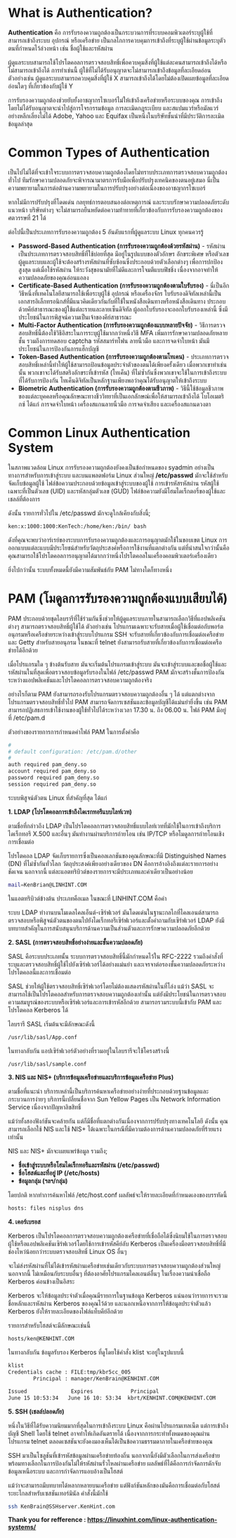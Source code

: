 # What is Authentication?

**Authentication** คือ การรับรองความถูกต้องเป็นกระบวนการที่ระบบคอมพิวเตอร์ระบุผู้ใช้ที่สามารถเข้าถึงระบบ อุปกรณ์ หรือเครือข่าย เป็นกลไกการควบคุมการเข้าถึงที่ระบุผู้ใช้ผ่านข้อมูลระบุตัวตนที่กำหนดไว้ล่วงหน้า เช่น ชื่อผู้ใช้และรหัสผ่าน

ผู้ดูแลระบบสามารถใช้โปรโตคอลการตรวจสอบสิทธิ์เพื่อควบคุมสิ่งที่ผู้ใช้แต่ละคนสามารถเข้าถึงได้หรือไม่สามารถเข้าถึงได้ การทำเช่นนี้ ผู้ใช้ที่ไม่ได้รับอนุญาตจะไม่สามารถเข้าถึงข้อมูลที่ละเอียดอ่อน ตัวอย่างเช่น ผู้ดูแลระบบสามารถควบคุมสิ่งที่ผู้ใช้ X สามารถเข้าถึงได้โดยไม่ต้องเปิดเผยข้อมูลที่ละเอียดอ่อนใดๆ ที่เกี่ยวข้องกับผู้ใช้ Y

การรับรองความถูกต้องช่วยยับยั้งอาชญากรไซเบอร์ไม่ให้เข้าถึงเครือข่ายหรือระบบของคุณ การเข้าถึงโดยไม่ได้รับอนุญาตจะนำไปสู่การโจรกรรมข้อมูล การละเมิดกฎระเบียบ และสแปมแวร์หรือมัลแวร์อย่างหลีกเลี่ยงไม่ได้ Adobe, Yahoo และ Equifax เป็นหนึ่งในบริษัทชั้นนำที่มีประวัติการละเมิดข้อมูลล่าสุด

# Common Types of Authentication

เป็นไปไม่ได้ที่จะเข้าใจระบบการตรวจสอบความถูกต้องโดยไม่ทราบประเภทการตรวจสอบความถูกต้องทั่วไป ทีมรักษาความปลอดภัยจะพิจารณามาตรการรับมือเพื่อปรับปรุงเทคนิคของตนอยู่เสมอ นี่เป็นความพยายามในการต่อต้านความพยายามในการปรับปรุงอย่างต่อเนื่องของอาชญากรไซเบอร์

หากไม่มีการปรับปรุงที่โดดเด่น กลยุทธ์การตอบสนองต่อเหตุการณ์ และระบบรักษาความปลอดภัยระดับแนวหน้า บริษัทต่างๆ จะไม่สามารถยืนหยัดต่อความท้าทายที่เกี่ยวข้องกับการรับรองความถูกต้องของศตวรรษที่ 21 ได้

ต่อไปนี้เป็นประเภทการรับรองความถูกต้อง 5 อันดับแรกที่ผู้ดูแลระบบ Linux ทุกคนควรรู้

* **Password-Based Authentication (การรับรองความถูกต้องด้วยรหัสผ่าน)** - รหัสผ่านเป็นประเภทการตรวจสอบสิทธิ์ที่ใช้บ่อยที่สุด มีอยู่ในรูปแบบของตัวอักษร อักขระพิเศษ หรือตัวเลข ผู้ดูแลระบบและผู้ใช้จะต้องสร้างรหัสผ่านที่ซับซ้อนซึ่งประกอบด้วยตัวเลือกต่างๆ เพื่อการปกป้องสูงสุด แต่เมื่อใช้รหัสผ่าน ให้ระวังสุขอนามัยที่ไม่ดีและการโจมตีแบบฟิชชิ่ง เนื่องจากอาจทำให้ความปลอดภัยของคุณอ่อนแอลง
* **Certificate-Based Authentication (การรับรองความถูกต้องตามใบรับรอง)** - นี่เป็นอีกวิธีหนึ่งที่เทคโนโลยีสามารถใช้เพื่อระบุผู้ใช้ อุปกรณ์ หรือเครื่องจักร ใบรับรองดิจิทัลเหล่านี้เป็นเอกสารอิเล็กทรอนิกส์ที่มีแนวคิดเดียวกันกับที่ใช้ในหนังสือเดินทางหรือหนังสือเดินทาง ประกอบด้วยคีย์สาธารณะของผู้ใช้แต่ละรายและลายเซ็นดิจิทัล ผู้ออกใบรับรองจะออกใบรับรองเหล่านี้ ซึ่งมีประโยชน์ในการพิสูจน์ความเป็นเจ้าของคีย์สาธารณะ
* **Multi-Factor Authentication (การรับรองความถูกต้องแบบหลายปัจจัย)** - วิธีการตรวจสอบสิทธิ์นี้ต้องใช้วิธีอิสระในการระบุผู้ใช้มากกว่าหนึ่งวิธี MFA เพิ่มการรักษาความปลอดภัยหลายชั้น รวมถึงการทดสอบ captcha รหัสสมาร์ทโฟน ลายนิ้วมือ และการจดจำใบหน้า มันมีประโยชน์ในการป้องกันการแฮ็กบัญชี
* **Token-Based Authentication (การรับรองความถูกต้องตามโทเคน)** - ประเภทการตรวจสอบสิทธิ์เหล่านี้ทำให้ผู้ใช้สามารถป้อนข้อมูลประจำตัวของตนได้เพียงครั้งเดียว เมื่อพวกเขาทำเช่นนั้น พวกเขาจะได้รับสตริงอักขระที่เข้ารหัส (โทเค็น) ที่ไม่ซ้ำกันซึ่งพวกเขาจะใช้ในการเข้าถึงระบบที่ได้รับการป้องกัน โทเค็นดิจิทัลเป็นหลักฐานเพียงพอว่าคุณได้รับอนุญาตให้เข้าถึงระบบ
* **Biometric Authentication (การรับรองความถูกต้องตามชีวภาพ)** - วิธีนี้ใช้ข้อมูลชีวภาพของแต่ละบุคคลหรือคุณลักษณะทางชีววิทยาที่เป็นเอกลักษณ์เพื่อให้สามารถเข้าถึงได้ ไบโอเมตริกซ์ ได้แก่ การจดจำใบหน้า เครื่องสแกนลายนิ้วมือ การจดจำเสียง และเครื่องสแกนดวงตา

# Common Linux Authentication System
ในสภาพแวดล้อม Linux การรับรองความถูกต้องยังคงเป็นข้อกำหนดของ syadmin อย่างเป็นทางการสำหรับการเข้าสู่ระบบ และบนแพลตฟอร์ม Linux ส่วนใหญ่ **/etc/passwd** มักจะใช้สำหรับจัดเก็บข้อมูลผู้ใช้ ไฟล์ข้อความประกอบด้วยข้อมูลเข้าสู่ระบบของผู้ใช้ การเข้ารหัสรหัสผ่าน รหัสผู้ใช้เฉพาะที่เป็นตัวเลข (UID) และรหัสกลุ่มตัวเลข (GUD) ไฟล์ข้อความยังมีโฮมไดเร็กตอรี่ของผู้ใช้และเชลล์ที่ต้องการ

ดังนั้น รายการทั่วไปใน /etc/passwd มักจะดูใกล้เคียงกับสิ่งนี้;

``` Bash
ken:x:1000:1000:KenTech:/home/ken:/bin/ bash
```

ดังที่คุณจะพบว่าอาร์เรย์ของระบบการรับรองความถูกต้องและการอนุญาตมักใช้ในขอบเขต Linux การออกแบบแต่ละแบบมีประโยชน์สำหรับวัตถุประสงค์หรือการใช้งานที่แตกต่างกัน แต่ที่น่าสนใจกว่านั้นคือ คุณสามารถใช้โปรโตคอลการอนุญาตได้มากกว่าหนึ่งโปรโตคอลในเครื่องคอมพิวเตอร์เครื่องเดียว

ยิ่งไปกว่านั้น ระบบทั้งหมดนี้ยังมีความสัมพันธ์กับ PAM ไม่ทางใดก็ทางหนึ่ง 

# PAM (โมดูลการรับรองความถูกต้องแบบเสียบได้)
PAM ประกอบด้วยชุดไลบรารีที่ใช้ร่วมกันซึ่งช่วยให้ผู้ดูแลระบบภายในสามารถเลือกวิธีที่แอปพลิเคชันต่างๆ สามารถตรวจสอบสิทธิ์ผู้ใช้ได้ ตัวอย่างเช่น โปรแกรมเฉพาะจะรับสายเมื่อผู้ใช้เชื่อมต่อกับพอร์ตอนุกรมหรือเครือข่ายระหว่างเข้าสู่ระบบโปรแกรม SSH จะรับสายที่เกี่ยวข้องกับการเชื่อมต่อเครือข่ายและ Getty สำหรับสายอนุกรม ในขณะที่ telnet ยังสามารถรับสายที่เกี่ยวข้องกับการเชื่อมต่อเครือข่ายได้อีกด้วย

เมื่อโปรแกรมใด ๆ ข้างต้นรับสาย มันจะเริ่มต้นโปรแกรมเข้าสู่ระบบ มันจะเข้าสู่ระบบและขอชื่อผู้ใช้และรหัสผ่านในที่สุดเพื่อตรวจสอบข้อมูลรับรองในไฟล์ /etc/passwd PAM มักจะสร้างชั้นการป้องกันระหว่างแอปพลิเคชันและโปรโตคอลการตรวจสอบความถูกต้องจริง

อย่างไรก็ตาม PAM ยังสามารถรองรับโปรแกรมตรวจสอบความถูกต้องอื่น ๆ ได้ แต่แตกต่างจากโปรแกรมตรวจสอบสิทธิ์ทั่วไป PAM สามารถจัดการเซสชันและข้อมูลบัญชีได้แม่นยำยิ่งขึ้น เช่น PAM สามารถปฏิเสธการเข้าใช้งานของผู้ใช้ทั่วไปได้ระหว่างเวลา 17.30 น. ถึง 06.00 น. ไฟล์ PAM มีอยู่ที่ /etc/pam.d

ตัวอย่างของรายการการกำหนดค่าไฟล์ PAM ในการตั้งค่าคือ
``` Bash
#
# default configuration: /etc/pam.d/other
#
auth required pam_deny.so
account required pam_deny.so
password required pam_deny.so
session required pam_deny.so
```
ระบบพิสูจน์ตัวตน Linux ที่สำคัญที่สุด ได้แก่

**1. LDAP (โปรโตคอลการเข้าถึงไดเรกทอรีแบบไลท์เวท)**

ตามชื่อที่กล่าวถึง LDAP เป็นโปรโตคอลการตรวจสอบสิทธิ์แบบไลท์เวทที่มักใช้ในการเข้าถึงบริการไดเร็กทอรี X.500 และอื่นๆ มันทำงานผ่านบริการถ่ายโอน เช่น IP/TCP หรือโมดูลการถ่ายโอนเชิงการเชื่อมต่อ

โปรโตคอล LDAP จัดเก็บรายการซึ่งเป็นคอลเลกชันของคุณลักษณะที่มี Distinguished Names (DN) ที่ไม่ซ้ำกันทั่วโลก วัตถุประสงค์เพียงอย่างเดียวของ DN คือการอ้างอิงถึงแต่ละรายการอย่างชัดเจน นอกจากนี้ แต่ละแอตทริบิวต์ของรายการจะมีประเภทและค่าเดียวเป็นอย่างน้อย
``` Bash
mail=KenBrian@LINHINT.COM
```
ในแอตทริบิวต์ข้างต้น ประเภทคือเมล ในขณะที่ LINHINT.COM คือค่า

ระบบ LDAP ทำงานบนโมเดลไคลเอ็นต์-เซิร์ฟเวอร์ มันโดดเด่นในฐานะกลไกที่ไคลเอนต์สามารถตรวจสอบหรือพิสูจน์ตัวตนของตนไปยังไดเร็กทอรีเซิร์ฟเวอร์และตั้งคำถามกับเซิร์ฟเวอร์ LDAP ยังมีบทบาทสำคัญในการสนับสนุนบริการด้านความเป็นส่วนตัวและการรักษาความปลอดภัยอีกด้วย

**2. SASL (การตรวจสอบสิทธิ์อย่างง่ายและชั้นความปลอดภัย)**

SASL คือระบบประเภทนั้น ระบบการตรวจสอบสิทธิ์นี้มักกำหนดไว้ใน RFC-2222 รวมถึงคำสั่งที่ระบุและตรวจสอบสิทธิ์ผู้ใช้ไปยังเซิร์ฟเวอร์ได้อย่างแม่นยำ และเจรจาต่อรองชั้นความปลอดภัยระหว่างโปรโตคอลนี้และการเชื่อมต่อ

SASL ช่วยให้ผู้ใช้ตรวจสอบสิทธิ์เซิร์ฟเวอร์โดยไม่ต้องแสดงรหัสผ่านในที่โล่ง แม้ว่า SASL จะสามารถใช้เป็นโปรโตคอลสำหรับการตรวจสอบความถูกต้องเท่านั้น แต่ยังมีประโยชน์ในการตรวจสอบความสมบูรณ์ของระบบหรือเซิร์ฟเวอร์และการเข้ารหัสอีกด้วย สามารถรวมระบบนี้เข้ากับ PAM และโปรโตคอล Kerberos ได้

ไลบรารี SASL เริ่มต้นจะมีลักษณะดังนี้
``` Bash
/usr/lib/sasl/App.conf
```
ในทางกลับกัน แอปเซิร์ฟเวอร์ตัวอย่างที่รวมอยู่ในไลบรารีจะใช้โครงสร้างนี้
``` Bash
/usr/lib/sasl/sample.conf
```
**3. NIS และ NIS+ (บริการข้อมูลเครือข่ายและบริการข้อมูลเครือข่าย Plus)**

ตามชื่อที่แนะนำ บริการเหล่านี้เป็นบริการค้นหาเครือข่ายอย่างง่ายที่ประกอบด้วยฐานข้อมูลและกระบวนการง่ายๆ บริการนี้เปลี่ยนชื่อจาก Sun Yellow Pages เป็น Network Information Service เนื่องจากปัญหาลิขสิทธิ์


แม้ว่าทั้งสองฟังก์ชันจะคล้ายกัน แต่ก็มีชื่อที่แตกต่างกันเนื่องจากการปรับปรุงทางเทคโนโลยี ดังนั้น คุณสามารถเลือกใช้ NIS และใช้ NIS+ ได้เฉพาะในกรณีที่มีความต้องการด้านความปลอดภัยที่ร้ายแรงเท่านั้น

NIS และ NIS+ มักจะเผยแพร่ข้อมูล รวมถึง;

* **ชื่อเข้าสู่ระบบหรือโฮมไดเร็กทอรีและรหัสผ่าน (/etc/passwd)**
* **ชื่อโฮสต์และที่อยู่ IP (/etc/hosts)**
* **ข้อมูลกลุ่ม (ฯลฯ/กลุ่ม)**

โดยปกติ หากทำการค้นหาไฟล์ /etc/host.conf ผลลัพธ์จะให้รายละเอียดที่กำหนดเองของบรรทัดนี้
``` Bash
hosts: files nisplus dns
```
**4. เคอร์เบรอส**

Kerberos เป็นโปรโตคอลการตรวจสอบความถูกต้องเครือข่ายที่เชื่อถือได้ซึ่งนิยมใช้ในการตรวจสอบผู้ใช้หรือแอปพลิเคชันเซิร์ฟเวอร์โดยใช้การเข้ารหัสคีย์ลับ Kerberos เป็นเครื่องมือตรวจสอบสิทธิ์ที่มีช่องโหว่น้อยกว่าระบบตรวจสอบสิทธิ์ Linux OS อื่นๆ

จะไม่ส่งรหัสผ่านที่ไม่ได้เข้ารหัสผ่านเครือข่ายเช่นเดียวกับระบบการตรวจสอบความถูกต้องส่วนใหญ่ นอกจากนี้ ไม่เหมือนกับระบบอื่นๆ ที่ต้องอาศัยโปรแกรมไคลเอนต์อื่นๆ ในเรื่องความน่าเชื่อถือ Kerberos ค่อนข้างเป็นอิสระ

Kerberos จะให้ข้อมูลประจำตัวเมื่อคุณมีรายการในฐานข้อมูล Kerberos แน่นอนว่ารายการจะรวมชื่อหลักและรหัสผ่าน Kerberos ของคุณไว้ด้วย และนอกเหนือจากการให้ข้อมูลประจำตัวแล้ว Kerberos ยังให้รายละเอียดของไฟล์แท็บคีย์อีกด้วย

รายการสำหรับโฮสต์จะมีลักษณะเช่นนี้
``` Bash
hosts/ken@KENHINT.COM
```
ในทางกลับกัน ข้อมูลรับรอง Kerberos ที่ดูโดยใช้คำสั่ง klist จะอยู่ในรูปแบบนี้
``` Bash
klist
Credentials cache : FILE:tmp/kbr5cc_005
        Principal : manager/KenBrain@KENHINT.COM

Issued              Expires            Principal      
June 15 10:53:34   June 16 10: 53:34  kbrt/KENHINT.COM@KENHINT.COM
```
**5. SSH (เชลล์ปลอดภัย)**

หนึ่งในวิธีที่ได้รับความนิยมมากที่สุดในการเข้าถึงระบบ Linux คือผ่านโปรแกรมเทลเน็ต แต่การเข้าถึงบัญชี Shell โดยใช้ telnet อาจทำให้เกิดอันตรายได้ เนื่องจากการกระทำทั้งหมดของคุณผ่านโปรแกรม telnet ตลอดเซสชันจะยังคงมองเห็นได้เป็นข้อความธรรมดาภายในเครือข่ายของคุณ

SSH มาเป็นโซลูชันที่เข้ารหัสข้อมูลผ่านเครือข่ายท้องถิ่น นอกจากนี้ยังมีตัวเลือกในการส่งเครือข่ายพร้อมทางเลือกในการป้องกันไม่ให้รหัสผ่านรั่วไหลผ่านเครือข่าย ผลลัพธ์ที่ได้คือการกำจัดการดักจับข้อมูลเหนือระบบ และการกำจัดการแอบอ้างเป็นโฮสต์

แม้ว่าจะสามารถมีบทบาทได้หลากหลายบนเครือข่าย แต่ฟังก์ชันหลักของมันคือการเชื่อมต่อกับโฮสต์ระยะไกลสำหรับเซสชันเทอร์มินัล คำสั่งนี้มักใช้

``` Bash
ssh KenBrain@SSHserver.KenHint.com
```

**Thank you for refference : https://linuxhint.com/linux-authentication-systems/**


